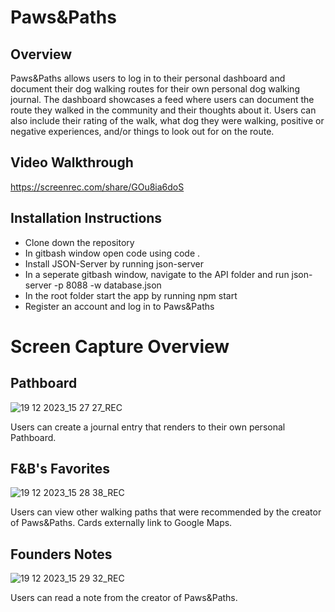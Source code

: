 # Paws&Paths

## Overview

Paws&Paths allows users to log in to their personal dashboard and document their dog walking routes for their own personal dog walking journal. The dashboard showcases a feed where users can document the route they walked in the community and their thoughts about it. Users can also include their rating of the walk, what dog they were walking, positive or negative experiences, and/or things to look out for on the route.

## Video Walkthrough
https://screenrec.com/share/GOu8ia6doS

## Installation Instructions
* Clone down the repository
* In gitbash window open code using code .
* Install JSON-Server by running json-server
* In a seperate gitbash window, navigate to the API folder and run json-server -p 8088 -w database.json
* In the root folder start the app by running npm start
* Register an account and log in to Paws&Paths

# Screen Capture Overview 

## Pathboard

![19 12 2023_15 27 27_REC](https://github.com/techhannaht/Paws-Paths/assets/115485891/f264ba68-3bbf-4376-9a8d-95ac7dd7b3f3)

Users can create a journal entry that renders to their own personal Pathboard. 

## F&B's Favorites

![19 12 2023_15 28 38_REC](https://github.com/techhannaht/Paws-Paths/assets/115485891/2d6c142b-b642-46d2-836f-e3c593c35c2e)

Users can view other walking paths that were recommended by the creator of Paws&Paths. Cards externally link to Google Maps.

## Founders Notes

![19 12 2023_15 29 32_REC](https://github.com/techhannaht/Paws-Paths/assets/115485891/df72cad3-15ee-4f01-9407-be9b693e7da0)

Users can read a note from the creator of Paws&Paths.

